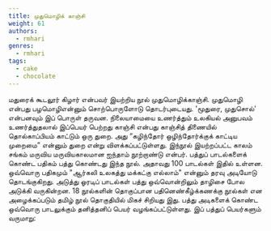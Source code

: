 ```yaml
---
title: முதுமொழிக் காஞ்சி
weight: 61
authors:
  - rmhari
genres:
  - rmhari 
tags:
  - cake
  - chocolate
---
```


மதுரைக் கூடலூர் கிழார் என்பவர் இயற்றிய நூல் முதுமொழிக்காஞ்சி. முதுமொழி என்பது பழமொழிஎன்னும் சொற்பொருளோடு தொடர்புடையது. 'மூதுரை, முதுசொல்' என்பனவும் இப் பொருள் தருவன. நிலையாமையை உணர்த்தும் உலகியல் அனுபவம் உணர்த்துதலால் இப்பெயர் பெற்றது காஞ்சி என்பது காஞ்சித் திணையில் தொல்காப்பியம் காட்டும் ஒரு துறை. அது “கழிந்தோர் ஒழிந்தோர்க்குக் காட்டிய முறைமை” என்னும் துறை என்று விளக்கப்பட்டுள்ளது. இந்நூல் இயற்றப்பட்ட காலம் சங்கம் மருவிய மருவியகாலமான ஐந்தாம் நூற்றாண்டு என்பர். பத்துப் பாடல்களைக் கொண்ட பதிகம் பத்து கொண்டது இந்த நூல். அதாவது 100 பாடல்கள் இதில் உள்ளன. ஒவ்வொரு பதிகமும் "ஆர்கலி உலகத்து மக்கட்கு எல்லாம்" என்னும் தரவு அடியோடு தொடங்குகிறது. அடுத்து ஓரடிப் பாடல்கள் பத்து ஒவ்வொன்றிலும் தாழிசை போல அடுக்கி வருகின்றன. 18 நூல்களின் தொகுப்பான பதினெண்கீழ்க்கணக்கு நூல்கள் என அழைக்கப்படும் தமிழ் நூல் தொகுதியில் மிகச் சிறியது இது. பத்து அடிகளைக் கொண்ட ஒவ்வொரு பாடலுக்கும் தனித்தனிப் பெயர் வழங்கப்பட்டுள்ளது. இப் பத்துப் பெயர்களும் வருமாறு:
